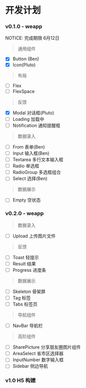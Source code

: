 # 开发计划

### v0.1.0  - weapp
NOTICE: 完成期限 6月12日
> 通用组件

- [x] Button (Ben)
- [x] Icon(Pluto)

> 布局

- [ ] Flex
- [ ] FlexSpace

> 反馈

- [x] Modal 对话框(Pluto)
- [ ] Loading 加载中
- [ ] Notification 通知提醒框

> 数据录入

- [ ] From 表单(Ben)
- [ ] Input 输入框(Ben)
- [ ] Textarea 多行文本输入框
- [ ] Radio 单选框
- [ ] RadioGroup 多选框组合
- [ ] Select 选择(Ben)

> 数据展示
- [ ] Empty 空状态

### v0.2.0 - weapp

> 数据录入
- [ ] Upload 上传图片文件

> 反馈
- [ ] Toast 轻提示
- [ ] Result 结果
- [ ] Progress 进度条

> 数据展示
- [ ] Skeleton 骨架屏
- [ ] Tag 标签
- [ ] Tabs 标签页

> 导航组件
- [ ] NavBar 导航栏

> 高阶组件
- [ ] SharePicture 分享朋友圈图片组件
- [ ] AreaSelect 省市区选择器
- [ ] InputNumber 数字输入框 
- [ ] Sidebar 侧边导航

### v1.0 H5 构建